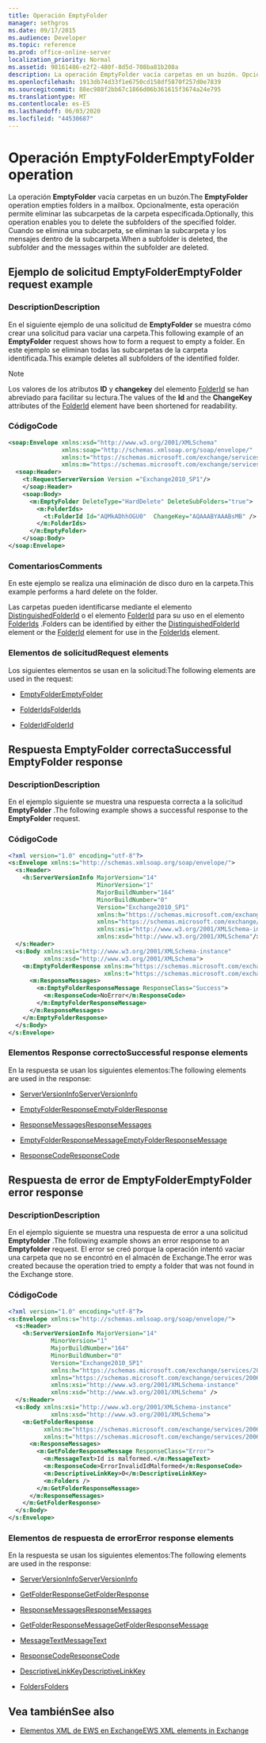 ```yaml
---
title: Operación EmptyFolder
manager: sethgros
ms.date: 09/17/2015
ms.audience: Developer
ms.topic: reference
ms.prod: office-online-server
localization_priority: Normal
ms.assetid: 98161486-e2f2-480f-8d5d-708ba81b208a
description: La operación EmptyFolder vacía carpetas en un buzón. Opcionalmente, esta operación permite eliminar las subcarpetas de la carpeta especificada. Cuando se elimina una subcarpeta, se eliminan la subcarpeta y los mensajes dentro de la subcarpeta.
ms.openlocfilehash: 1913db74d33f1e6750cd158df5870f257d0e7839
ms.sourcegitcommit: 88ec988f2bb67c1866d06b361615f3674a24e795
ms.translationtype: MT
ms.contentlocale: es-ES
ms.lasthandoff: 06/03/2020
ms.locfileid: "44530687"
---
```

# <a name="emptyfolder-operation"></a><span data-ttu-id="af5ae-105">Operación EmptyFolder</span><span class="sxs-lookup"><span data-stu-id="af5ae-105">EmptyFolder operation</span></span>

<span data-ttu-id="af5ae-106">La operación **EmptyFolder** vacía carpetas en un buzón.</span><span class="sxs-lookup"><span data-stu-id="af5ae-106">The **EmptyFolder** operation empties folders in a mailbox.</span></span> <span data-ttu-id="af5ae-107">Opcionalmente, esta operación permite eliminar las subcarpetas de la carpeta especificada.</span><span class="sxs-lookup"><span data-stu-id="af5ae-107">Optionally, this operation enables you to delete the subfolders of the specified folder.</span></span> <span data-ttu-id="af5ae-108">Cuando se elimina una subcarpeta, se eliminan la subcarpeta y los mensajes dentro de la subcarpeta.</span><span class="sxs-lookup"><span data-stu-id="af5ae-108">When a subfolder is deleted, the subfolder and the messages within the subfolder are deleted.</span></span> 
  
## <a name="emptyfolder-request-example"></a><span data-ttu-id="af5ae-109">Ejemplo de solicitud EmptyFolder</span><span class="sxs-lookup"><span data-stu-id="af5ae-109">EmptyFolder request example</span></span>

### <a name="description"></a><span data-ttu-id="af5ae-110">Description</span><span class="sxs-lookup"><span data-stu-id="af5ae-110">Description</span></span>

<span data-ttu-id="af5ae-111">En el siguiente ejemplo de una solicitud de **EmptyFolder** se muestra cómo crear una solicitud para vaciar una carpeta.</span><span class="sxs-lookup"><span data-stu-id="af5ae-111">This following example of an **EmptyFolder** request shows how to form a request to empty a folder.</span></span> <span data-ttu-id="af5ae-112">En este ejemplo se eliminan todas las subcarpetas de la carpeta identificada.</span><span class="sxs-lookup"><span data-stu-id="af5ae-112">This example deletes all subfolders of the identified folder.</span></span> 
  
> [!NOTE]
> <span data-ttu-id="af5ae-113">Los valores de los atributos **ID** y **changekey** del elemento [FolderId](folderid.md) se han abreviado para facilitar su lectura.</span><span class="sxs-lookup"><span data-stu-id="af5ae-113">The values of the **Id** and the **ChangeKey** attributes of the [FolderId](folderid.md) element have been shortened for readability.</span></span> 
  
### <a name="code"></a><span data-ttu-id="af5ae-114">Código</span><span class="sxs-lookup"><span data-stu-id="af5ae-114">Code</span></span>

```XML
<soap:Envelope xmlns:xsd="http://www.w3.org/2001/XMLSchema"
               xmlns:soap="http://schemas.xmlsoap.org/soap/envelope/"
               xmlns:t="https://schemas.microsoft.com/exchange/services/2006/types"
               xmlns:m="https://schemas.microsoft.com/exchange/services/2006/messages">
  <soap:Header>
    <t:RequestServerVersion Version ="Exchange2010_SP1"/>
    </soap:Header>
    <soap:Body>
      <m:EmptyFolder DeleteType="HardDelete" DeleteSubFolders="true">
        <m:FolderIds>
          <t:FolderId Id="AQMkADhhOGU0"  ChangeKey="AQAAABYAAABsMB" />
        </m:FolderIds>
      </m:EmptyFolder>
    </soap:Body>
</soap:Envelope>

```

### <a name="comments"></a><span data-ttu-id="af5ae-115">Comentarios</span><span class="sxs-lookup"><span data-stu-id="af5ae-115">Comments</span></span>

<span data-ttu-id="af5ae-116">En este ejemplo se realiza una eliminación de disco duro en la carpeta.</span><span class="sxs-lookup"><span data-stu-id="af5ae-116">This example performs a hard delete on the folder.</span></span>
  
<span data-ttu-id="af5ae-117">Las carpetas pueden identificarse mediante el elemento [DistinguishedFolderId](distinguishedfolderid.md) o el elemento [FolderId](folderid.md) para su uso en el elemento [FolderIds](folderids.md) .</span><span class="sxs-lookup"><span data-stu-id="af5ae-117">Folders can be identified by either the [DistinguishedFolderId](distinguishedfolderid.md) element or the [FolderId](folderid.md) element for use in the [FolderIds](folderids.md) element.</span></span> 
  
### <a name="request-elements"></a><span data-ttu-id="af5ae-118">Elementos de solicitud</span><span class="sxs-lookup"><span data-stu-id="af5ae-118">Request elements</span></span>

<span data-ttu-id="af5ae-119">Los siguientes elementos se usan en la solicitud:</span><span class="sxs-lookup"><span data-stu-id="af5ae-119">The following elements are used in the request:</span></span>
  
- [<span data-ttu-id="af5ae-120">EmptyFolder</span><span class="sxs-lookup"><span data-stu-id="af5ae-120">EmptyFolder</span></span>](emptyfolder.md)
    
- [<span data-ttu-id="af5ae-121">FolderIds</span><span class="sxs-lookup"><span data-stu-id="af5ae-121">FolderIds</span></span>](folderids.md)
    
- [<span data-ttu-id="af5ae-122">FolderId</span><span class="sxs-lookup"><span data-stu-id="af5ae-122">FolderId</span></span>](folderid.md)
    
## <a name="successful-emptyfolder-response"></a><span data-ttu-id="af5ae-123">Respuesta EmptyFolder correcta</span><span class="sxs-lookup"><span data-stu-id="af5ae-123">Successful EmptyFolder response</span></span>

### <a name="description"></a><span data-ttu-id="af5ae-124">Description</span><span class="sxs-lookup"><span data-stu-id="af5ae-124">Description</span></span>

<span data-ttu-id="af5ae-125">En el ejemplo siguiente se muestra una respuesta correcta a la solicitud **EmptyFolder** .</span><span class="sxs-lookup"><span data-stu-id="af5ae-125">The following example shows a successful response to the **EmptyFolder** request.</span></span> 
  
### <a name="code"></a><span data-ttu-id="af5ae-126">Código</span><span class="sxs-lookup"><span data-stu-id="af5ae-126">Code</span></span>

```XML
<?xml version="1.0" encoding="utf-8"?>
<s:Envelope xmlns:s="http://schemas.xmlsoap.org/soap/envelope/">
  <s:Header>
    <h:ServerVersionInfo MajorVersion="14" 
                         MinorVersion="1" 
                         MajorBuildNumber="164" 
                         MinorBuildNumber="0" 
                         Version="Exchange2010_SP1"
                         xmlns:h="https://schemas.microsoft.com/exchange/services/2006/types"
                         xmlns="https://schemas.microsoft.com/exchange/services/2006/types"
                         xmlns:xsi="http://www.w3.org/2001/XMLSchema-instance"
                         xmlns:xsd="http://www.w3.org/2001/XMLSchema"/>
  </s:Header>
  <s:Body xmlns:xsi="http://www.w3.org/2001/XMLSchema-instance"
          xmlns:xsd="http://www.w3.org/2001/XMLSchema">
    <m:EmptyFolderResponse xmlns:m="https://schemas.microsoft.com/exchange/services/2006/messages"
                           xmlns:t="https://schemas.microsoft.com/exchange/services/2006/types">
      <m:ResponseMessages>
        <m:EmptyFolderResponseMessage ResponseClass="Success">
          <m:ResponseCode>NoError</m:ResponseCode>
        </m:EmptyFolderResponseMessage>
      </m:ResponseMessages>
    </m:EmptyFolderResponse>
  </s:Body>
</s:Envelope>

```

### <a name="successful-response-elements"></a><span data-ttu-id="af5ae-127">Elementos Response correcto</span><span class="sxs-lookup"><span data-stu-id="af5ae-127">Successful response elements</span></span>

<span data-ttu-id="af5ae-128">En la respuesta se usan los siguientes elementos:</span><span class="sxs-lookup"><span data-stu-id="af5ae-128">The following elements are used in the response:</span></span>
  
- [<span data-ttu-id="af5ae-129">ServerVersionInfo</span><span class="sxs-lookup"><span data-stu-id="af5ae-129">ServerVersionInfo</span></span>](serverversioninfo.md)
    
- [<span data-ttu-id="af5ae-130">EmptyFolderResponse</span><span class="sxs-lookup"><span data-stu-id="af5ae-130">EmptyFolderResponse</span></span>](emptyfolderresponse.md)
    
- [<span data-ttu-id="af5ae-131">ResponseMessages</span><span class="sxs-lookup"><span data-stu-id="af5ae-131">ResponseMessages</span></span>](responsemessages.md)
    
- [<span data-ttu-id="af5ae-132">EmptyFolderResponseMessage</span><span class="sxs-lookup"><span data-stu-id="af5ae-132">EmptyFolderResponseMessage</span></span>](emptyfolderresponsemessage.md)
    
- [<span data-ttu-id="af5ae-133">ResponseCode</span><span class="sxs-lookup"><span data-stu-id="af5ae-133">ResponseCode</span></span>](responsecode.md)
    
## <a name="emptyfolder-error-response"></a><span data-ttu-id="af5ae-134">Respuesta de error de EmptyFolder</span><span class="sxs-lookup"><span data-stu-id="af5ae-134">EmptyFolder error response</span></span>

### <a name="description"></a><span data-ttu-id="af5ae-135">Description</span><span class="sxs-lookup"><span data-stu-id="af5ae-135">Description</span></span>

<span data-ttu-id="af5ae-136">En el ejemplo siguiente se muestra una respuesta de error a una solicitud **Emptyfolder** .</span><span class="sxs-lookup"><span data-stu-id="af5ae-136">The following example shows an error response to an **Emptyfolder** request.</span></span> <span data-ttu-id="af5ae-137">El error se creó porque la operación intentó vaciar una carpeta que no se encontró en el almacén de Exchange.</span><span class="sxs-lookup"><span data-stu-id="af5ae-137">The error was created because the operation tried to empty a folder that was not found in the Exchange store.</span></span> 
  
### <a name="code"></a><span data-ttu-id="af5ae-138">Código</span><span class="sxs-lookup"><span data-stu-id="af5ae-138">Code</span></span>

```XML
<?xml version="1.0" encoding="utf-8"?>
<s:Envelope xmlns:s="http://schemas.xmlsoap.org/soap/envelope/">
  <s:Header>
    <h:ServerVersionInfo MajorVersion="14" 
            MinorVersion="1" 
            MajorBuildNumber="164" 
            MinorBuildNumber="0" 
            Version="Exchange2010_SP1" 
            xmlns:h="https://schemas.microsoft.com/exchange/services/2006/types" 
            xmlns="https://schemas.microsoft.com/exchange/services/2006/types" 
            xmlns:xsi="http://www.w3.org/2001/XMLSchema-instance" 
            xmlns:xsd="http://www.w3.org/2001/XMLSchema" />
  </s:Header>
  <s:Body xmlns:xsi="http://www.w3.org/2001/XMLSchema-instance" 
            xmlns:xsd="http://www.w3.org/2001/XMLSchema">
    <m:GetFolderResponse 
          xmlns:m="https://schemas.microsoft.com/exchange/services/2006/messages" 
          xmlns:t="https://schemas.microsoft.com/exchange/services/2006/types">
      <m:ResponseMessages>
        <m:GetFolderResponseMessage ResponseClass="Error">
          <m:MessageText>Id is malformed.</m:MessageText>
          <m:ResponseCode>ErrorInvalidIdMalformed</m:ResponseCode>
          <m:DescriptiveLinkKey>0</m:DescriptiveLinkKey>
          <m:Folders />
        </m:GetFolderResponseMessage>
      </m:ResponseMessages>
    </m:GetFolderResponse>
  </s:Body>
</s:Envelope>
```

### <a name="error-response-elements"></a><span data-ttu-id="af5ae-139">Elementos de respuesta de error</span><span class="sxs-lookup"><span data-stu-id="af5ae-139">Error response elements</span></span>

<span data-ttu-id="af5ae-140">En la respuesta se usan los siguientes elementos:</span><span class="sxs-lookup"><span data-stu-id="af5ae-140">The following elements are used in the response:</span></span>
  
- [<span data-ttu-id="af5ae-141">ServerVersionInfo</span><span class="sxs-lookup"><span data-stu-id="af5ae-141">ServerVersionInfo</span></span>](serverversioninfo.md)
    
- [<span data-ttu-id="af5ae-142">GetFolderResponse</span><span class="sxs-lookup"><span data-stu-id="af5ae-142">GetFolderResponse</span></span>](getfolderresponse.md)
    
- [<span data-ttu-id="af5ae-143">ResponseMessages</span><span class="sxs-lookup"><span data-stu-id="af5ae-143">ResponseMessages</span></span>](responsemessages.md)
    
- [<span data-ttu-id="af5ae-144">GetFolderResponseMessage</span><span class="sxs-lookup"><span data-stu-id="af5ae-144">GetFolderResponseMessage</span></span>](getfolderresponsemessage.md)
    
- [<span data-ttu-id="af5ae-145">MessageText</span><span class="sxs-lookup"><span data-stu-id="af5ae-145">MessageText</span></span>](messagetext.md)
    
- [<span data-ttu-id="af5ae-146">ResponseCode</span><span class="sxs-lookup"><span data-stu-id="af5ae-146">ResponseCode</span></span>](responsecode.md)
    
- [<span data-ttu-id="af5ae-147">DescriptiveLinkKey</span><span class="sxs-lookup"><span data-stu-id="af5ae-147">DescriptiveLinkKey</span></span>](descriptivelinkkey.md)
    
- [<span data-ttu-id="af5ae-148">Folders</span><span class="sxs-lookup"><span data-stu-id="af5ae-148">Folders</span></span>](folders-ex15websvcsotherref.md)
    
## <a name="see-also"></a><span data-ttu-id="af5ae-149">Vea también</span><span class="sxs-lookup"><span data-stu-id="af5ae-149">See also</span></span>

- [<span data-ttu-id="af5ae-150">Elementos XML de EWS en Exchange</span><span class="sxs-lookup"><span data-stu-id="af5ae-150">EWS XML elements in Exchange</span></span>](ews-xml-elements-in-exchange.md)

